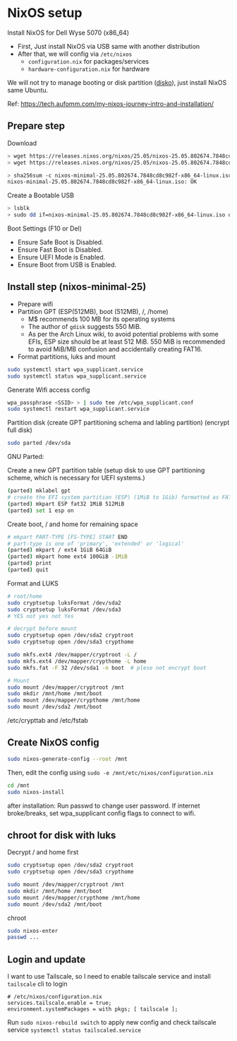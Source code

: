 # NixOS setup

Install NixOS for Dell Wyse 5070 (x86_64)

- First, Just install NixOS via USB same with another distribution
- After that, we will config via `/etc/nixos`
  - `configuration.nix` for packages/services
  - `hardware-configuration.nix` for hardware

We will not try to manage booting or disk partition ([disko](https://github.com/nix-community/disko)), just install NixOS same Ubuntu.

Ref: https://tech.aufomm.com/my-nixos-journey-intro-and-installation/

## Prepare step

Download

```bash
> wget https://releases.nixos.org/nixos/25.05/nixos-25.05.802674.7848cd8c982f/nixos-minimal-25.05.802674.7848cd8c982f-x86_64-linux.iso
> wget https://releases.nixos.org/nixos/25.05/nixos-25.05.802674.7848cd8c982f/nixos-minimal-25.05.802674.7848cd8c982f-x86_64-linux.iso.sha256

> sha256sum -c nixos-minimal-25.05.802674.7848cd8c982f-x86_64-linux.iso.sha256
nixos-minimal-25.05.802674.7848cd8c982f-x86_64-linux.iso: OK
```

Create a Bootable USB

```bash
> lsblk
> sudo dd if=nixos-minimal-25.05.802674.7848cd8c982f-x86_64-linux.iso of=/dev/sdb bs=1M status=progress
```

Boot Settings (F10 or Del)

- Ensure Safe Boot is Disabled.
- Ensure Fast Boot is Disabled.
- Ensure UEFI Mode is Enabled.
- Ensure Boot from USB is Enabled.

## Install step (nixos-minimal-25)

- Prepare wifi
- Partition GPT (ESP(512MB), boot (512MB), /, /home)
  - M$ recommends 100 MB for its operating systems
  - The author of `gdisk` suggests 550 MiB.
  - As per the Arch Linux wiki, to avoid potential problems with some EFIs, ESP size should be at least 512 MiB. 550 MiB is recommended to avoid MiB/MB confusion and accidentally creating FAT16.
- Format partitions, luks and mount

```bash
sudo systemctl start wpa_supplicant.service
sudo systemctl status wpa_supplicant.service
```

Generate Wifi access config

```bash
wpa_passphrase <SSID> > | sudo tee /etc/wpa_supplicant.conf
sudo systemctl restart wpa_supplicant.service
```

Partition disk (create GPT partitioning schema and labling partition) (encrypt full disk)

```bash
sudo parted /dev/sda
```

GNU Parted:

Create a new GPT partition table (setup disk to use GPT partitioning scheme, which is necessary for UEFI systems.)

```bash
(parted) mklabel gpt
# create the EFI system partition (ESP) (1MiB to 1Gib) formatted as FAT32 for the EFI system. It’s required for UEFI booting
(parted) mkpart ESP fat32 1MiB 512MiB
(parted) set 1 esp on
```

Create boot, / and home for remaining space

```bash
# mkpart PART-TYPE [FS-TYPE] START END
# part-type is one of 'primary', 'extended' or 'logical'
(parted) mkpart / ext4 1GiB 64GiB
(parted) mkpart home ext4 100GiB -1MiB
(parted) print
(parted) quit
```

Format and LUKS

```bash
# root/home
sudo cryptsetup luksFormat /dev/sda2
sudo cryptsetup luksFormat /dev/sda3
# YES not yes not Yes

# decrypt before mount
sudo cryptsetup open /dev/sda2 cryptroot
sudo cryptsetup open /dev/sda3 crypthome
```

```bash
sudo mkfs.ext4 /dev/mapper/cryptroot -L /
sudo mkfs.ext4 /dev/mapper/crypthome -L home
sudo mkfs.fat -F 32 /dev/sda1 -n boot  # plese not encrypt boot

# Mount
sudo mount /dev/mapper/cryptroot /mnt
sudo mkdir /mnt/home /mnt/boot
sudo mount /dev/mapper/crypthome /mnt/home
sudo mount /dev/sda2 /mnt/boot
```

/etc/crypttab and /etc/fstab

## Create NixOS config

```bash
sudo nixos-generate-config --root /mnt
```

Then, edit the config using `sudo -e /mnt/etc/nixos/configuration.nix`

```bash
cd /mnt
sudo nixos-install
```

after installation: Run passwd to change user password.
If internet broke/breaks, set wpa_supplicant config flags to connect to wifi.

## chroot for disk with luks

Decrypt / and home first

```bash
sudo cryptsetup open /dev/sda2 cryptroot
sudo cryptsetup open /dev/sda3 crypthome

sudo mount /dev/mapper/cryptroot /mnt
sudo mkdir /mnt/home /mnt/boot
sudo mount /dev/mapper/crypthome /mnt/home
sudo mount /dev/sda2 /mnt/boot
```

chroot

```bash
sudo nixos-enter
passwd ...
```

## Login and update

I want to use Tailscale, so I need to enable tailscale service and install `tailscale` cli to login

```
# /etc/nixos/configuration.nix
services.tailscale.enable = true;
environment.systemPackages = with pkgs; [ tailscale ];
```

Run `sudo nixos-rebuild switch` to apply new config and check tailscale service `systemctl status tailscaled.service`
